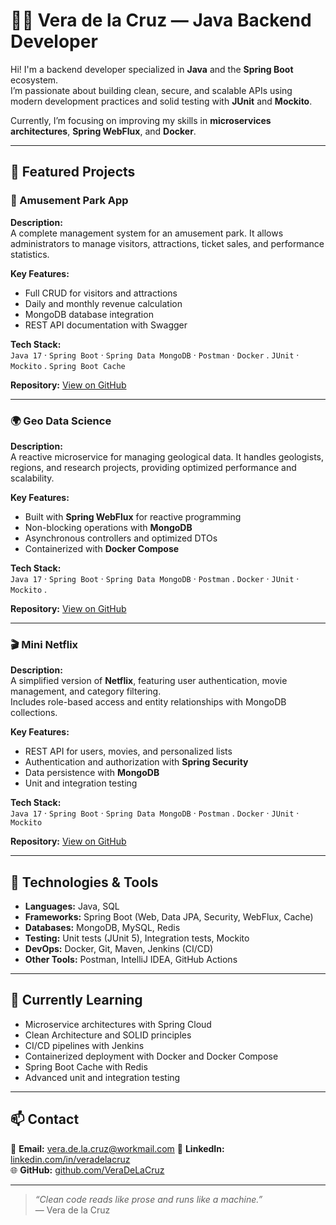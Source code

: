 # 👩‍💻 Vera de la Cruz — Java Backend Developer

Hi! I'm a backend developer specialized in **Java** and the **Spring Boot** ecosystem.  
I’m passionate about building clean, secure, and scalable APIs using modern development practices and solid testing with **JUnit** and **Mockito**.  

Currently, I’m focusing on improving my skills in **microservices architectures**, **Spring WebFlux**, and **Docker**.

---

## 🚀 Featured Projects

### 🎢 Amusement Park App
**Description:**  
A complete management system for an amusement park. It allows administrators to manage visitors, attractions, ticket sales, and performance statistics.

**Key Features:**
- Full CRUD for visitors and attractions  
- Daily and monthly revenue calculation  
- MongoDB database integration  
- REST API documentation with Swagger  

**Tech Stack:**  
`Java 17` · `Spring Boot` · `Spring Data MongoDB` · `Postman` · `Docker` . `JUnit` · `Mockito` . `Spring Boot Cache`

**Repository:** [View on GitHub](https://github.com/VeradelaCruz/amusement-park-app.git)

---

### 🌍 Geo Data Science
**Description:**  
A reactive microservice for managing geological data. It handles geologists, regions, and research projects, providing optimized performance and scalability.

**Key Features:**
- Built with **Spring WebFlux** for reactive programming  
- Non-blocking operations with **MongoDB**  
- Asynchronous controllers and optimized DTOs  
- Containerized with **Docker Compose**  

**Tech Stack:**  
`Java 17` · `Spring Boot` · `Spring Data MongoDB` · `Postman` . `Docker` · `JUnit` · `Mockito`  .

**Repository:** [View on GitHub](https://github.com/VeradelaCruz/geodata-services.git)

---

### 🎬 Mini Netflix
**Description:**  
A simplified version of **Netflix**, featuring user authentication, movie management, and category filtering.  
Includes role-based access and entity relationships with MongoDB collections.

**Key Features:**
- REST API for users, movies, and personalized lists  
- Authentication and authorization with **Spring Security**  
- Data persistence with **MongoDB**  
- Unit and integration testing  

**Tech Stack:**  
`Java 17` · `Spring Boot` · `Spring Data MongoDB` · `Postman` . `Docker` · `JUnit` · `Mockito`  

**Repository:** [View on GitHub](https://github.com/VeradelaCruz/mini_netflix.git)

---

## 🧠 Technologies & Tools
- **Languages:** Java, SQL  
- **Frameworks:** Spring Boot (Web, Data JPA, Security, WebFlux, Cache)  
- **Databases:** MongoDB, MySQL, Redis  
- **Testing:** Unit tests (JUnit 5), Integration tests, Mockito  
- **DevOps:** Docker, Git, Maven, Jenkins (CI/CD)  
- **Other Tools:** Postman, IntelliJ IDEA, GitHub Actions  

---

## 🧩 Currently Learning
- Microservice architectures with Spring Cloud  
- Clean Architecture and SOLID principles  
- CI/CD pipelines with Jenkins  
- Containerized deployment with Docker and Docker Compose  
- Spring Boot Cache with Redis  
- Advanced unit and integration testing  

---

## 📫 Contact
📧 **Email:** vera.de.la.cruz@workmail.com 
💼 **LinkedIn:** [linkedin.com/in/veradelacruz](www.linkedin.com/in/vera-de-la-cruz-76897238b)  
🌐 **GitHub:** [github.com/VeraDeLaCruz](https://github.com/VeraDeLaCruz)

---

> *“Clean code reads like prose and runs like a machine.”*  
> — Vera de la Cruz

